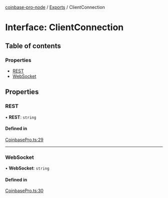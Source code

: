 [coinbase-pro-node](../README.md) / [Exports](../modules.md) / ClientConnection

# Interface: ClientConnection

## Table of contents

### Properties

- [REST](clientconnection.md#rest)
- [WebSocket](clientconnection.md#websocket)

## Properties

### REST

• **REST**: `string`

#### Defined in

[CoinbasePro.ts:29](https://github.com/bennycode/coinbase-pro-node/blob/4fcd15c/src/CoinbasePro.ts#L29)

---

### WebSocket

• **WebSocket**: `string`

#### Defined in

[CoinbasePro.ts:30](https://github.com/bennycode/coinbase-pro-node/blob/4fcd15c/src/CoinbasePro.ts#L30)
